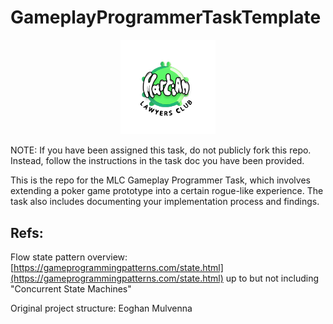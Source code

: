 # GameplayProgrammerTaskTemplate

<p align="center">
  <img width="30%" src="LogoGreen_New.png"/>
</p>

NOTE: If you have been assigned this task, do not publicly fork this repo. Instead, follow the instructions in the task doc you have been provided.

This is the repo for the MLC Gameplay Programmer Task, which involves extending a poker game prototype into a certain rogue-like experience. The task also includes documenting your implementation process and findings.

## Refs:

Flow state pattern overview: [https://gameprogrammingpatterns.com/state.html](https://gameprogrammingpatterns.com/state.html) up to but not including "Concurrent State Machines"

Original project structure: Eoghan Mulvenna